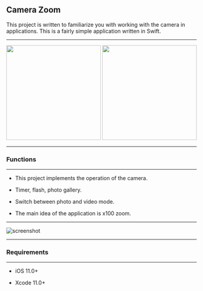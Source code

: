 ## Camera Zoom

This project is written to familiarize you with working with the camera in applications. This is a fairly simple application written in Swift.

____

<img src="https://github.com/PavelLyutikov/CameraZoom/blob/master/screenshot:gif/macro.gif?raw=true" title="" alt="" width="250"> <img src="https://github.com/PavelLyutikov/CameraZoom/blob/master/screenshot:gif/zoom.gif?raw=true" title="" alt="" width="250">
____

### Functions

____

- This project implements the operation of the camera.

- Timer, flash, photo gallery.

- Switch between photo and video mode.

- The main idea of the application is x100 zoom.

____

![screenshot](https://github.com/PavelLyutikov/CameraZoom/blob/master/screenshot:gif/screenshot.png?raw=true)

____

### Requirements

____

- iOS 11.0+

- Xcode 11.0+
